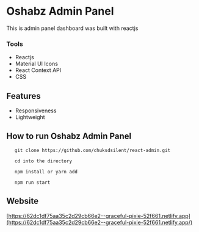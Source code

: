 # Oshabz Admin Panel

This is admin panel dashboard was built with reactjs

### Tools
* Reactjs
* Material UI Icons
* React Context API
* CSS

## Features

* Responsiveness
* Lightweight

## How to run Oshabz Admin Panel
 ``` 
    git clone https://github.com/chuksdsilent/react-admin.git 
```

 ```  
    cd into the directory 
```

 ```
    npm install or yarn add
```

 ``` 
    npm run start 
```
## Website

[https://62dc1df75aa35c2d29cb66e2--graceful-pixie-52f661.netlify.app](https://62dc1df75aa35c2d29cb66e2--graceful-pixie-52f661.netlify.app/)
